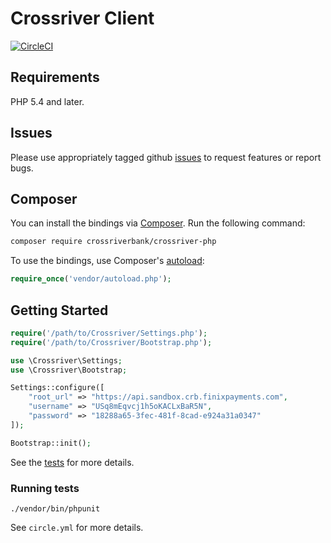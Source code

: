 # Crossriver Client

[![CircleCI](https://circleci.com/gh/crossriverbank/crossriver-php.svg?style=svg)](https://circleci.com/gh/crossriverbank/crossriver-php)

## Requirements

PHP 5.4 and later.

## Issues

Please use appropriately tagged github [issues](https://github.com/Crossriver/crossriver-php/issues) to request features or report bugs.

## Composer

You can install the bindings via [Composer](http://getcomposer.org/). Run the following command:

```bash
composer require crossriverbank/crossriver-php
```

To use the bindings, use Composer's [autoload](https://getcomposer.org/doc/00-intro.md#autoloading):

```php
require_once('vendor/autoload.php');
```

## Getting Started

```php
require('/path/to/Crossriver/Settings.php');
require('/path/to/Crossriver/Bootstrap.php');

use \Crossriver\Settings;
use \Crossriver\Bootstrap;

Settings::configure([
    "root_url" => "https://api.sandbox.crb.finixpayments.com",
    "username" => "USq8mEqvcj1h5oKACLxBaR5N",
    "password" => "18288a65-3fec-481f-8cad-e924a31a0347"
]);

Bootstrap::init();
```

See the [tests](https://github.com/Crossriver/crossriver-php/tree/master/tests) for more details.

### Running tests

`./vendor/bin/phpunit`

See `circle.yml` for more details.
